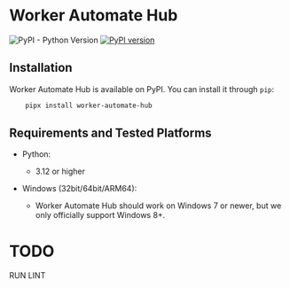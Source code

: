 # Worker Automate Hub

![PyPI - Python Version](https://img.shields.io/pypi/pyversions/worker-automate-hub)
[![PyPI version](https://badge.fury.io/py/worker-automate-hub.svg)](https://badge.fury.io/py/worker-automate-hub)

## Installation

Worker Automate Hub is available on PyPI. You can install it through `pip`:

```bash
    pipx install worker-automate-hub
```

## Requirements and Tested Platforms

- Python:
  - 3.12 or higher
- Windows (32bit/64bit/ARM64):

  - Worker Automate Hub should work on Windows 7 or newer, but we only officially support Windows 8+.

# TODO

RUN
LINT
